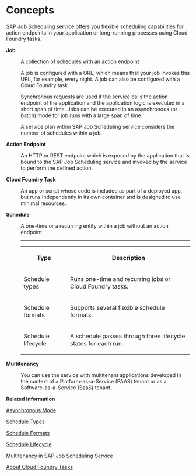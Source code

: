<!-- loio26572ad024c54643a2424524f60669a2 -->

# Concepts

 SAP Job Scheduling service offers you flexible scheduling capabilities for action endpoints in your application or long-running processes using Cloud Foundry tasks.




<dl>
<dt><b>

**Job**

</b></dt>
<dd>

A collection of schedules with an action endpoint

A job is configured with a URL, which means that your job invokes this URL, for example, every night. A job can also be configured with a Cloud Foundry task.



</dd>
<dd>

Synchronous requests are used if the service calls the action endpoint of the application and the application logic is executed in a short span of time. Jobs can be executed in an asynchronous \(or batch\) mode for job runs with a large span of time.



</dd>
<dd>

A service plan within SAP Job Scheduling service considers the number of schedules within a job.



</dd>
</dl>


<dl>
<dt><b>

**Action Endpoint**

</b></dt>
<dd>

An HTTP or REST endpoint which is exposed by the application that is bound to the SAP Job Scheduling service and invoked by the service to perform the defined action.



</dd>
</dl>


<dl>
<dt><b>

**Cloud Foundry Task**

</b></dt>
<dd>

An app or script whose code is included as part of a deployed app, but runs independently in its own container and is designed to use minimal resources.



</dd>
</dl>


<dl>
<dt><b>

**Schedule**

</b></dt>
<dd>

A one-time or a recurring entity within a job without an action endpoint.



</dd>
<dd>

****


<table>
<tr>
<th valign="top">

Type



</th>
<th valign="top">

Description



</th>
</tr>
<tr>
<td valign="top">

Schedule types



</td>
<td valign="top">

Runs one-time and recurring jobs or Cloud Foundry tasks.



</td>
</tr>
<tr>
<td valign="top">

Schedule formats



</td>
<td valign="top">

Supports several flexible schedule formats.



</td>
</tr>
<tr>
<td valign="top">

Schedule lifecycle



</td>
<td valign="top">

A schedule passes through three lifecycle states for each run.



</td>
</tr>
</table>



</dd>
</dl>


<dl>
<dt><b>

**Multitenancy**

</b></dt>
<dd>

You can use the service with multitenant applications developed in the context of a Platform-as-a-Service \(PAAS\) tenant or as a Software-as-a-Service \(SaaS\) tenant.



</dd>
</dl>

**Related Information**  


[Asynchronous Mode](asynchronous-mode-d9fd81c.md "The SAP Job Scheduling service executes jobs that support action endpoints in a synchronous mode or in an asynchronous (or batch) mode.")

[Schedule Types](schedule-types-9cf8c14.md#loio9cf8c14da0144c84aac628dc56b00ffd "SAP Job Scheduling service runs one-time and recurring jobs or Cloud Foundry tasks.")

[Schedule Formats](schedule-formats-54615f0.md#loio54615f087cca45c48f81ce4967c6f7f3 "The SAP Job Scheduling service supports several scheduling formats.")

[Schedule Lifecycle](schedule-lifecycle-e1805f2.md "A schedule passes through three lifecycle states for each run.")

[Multitenancy in SAP Job Scheduling Service](multitenancy-in-sap-job-scheduling-service-464b613.md "The SAP Job Scheduling service allows invocation of job actions in the context of Platform-as-a-Service (PAAS) or Software-as-a-Service (SaaS) tenants.")

[About Cloud Foundry Tasks](https://docs.cloudfoundry.org/devguide/using-tasks.html)

